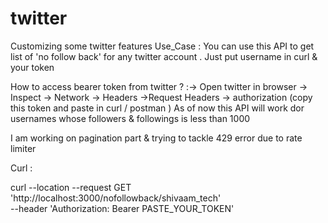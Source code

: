 # twitter
Customizing some twitter features
Use_Case : You can use this API to get list of 'no follow back' for any twitter account . Just put username in curl & your token 

How to access bearer token from twitter ? :-> Open twitter in browser -> Inspect -> Network -> Headers ->Request Headers -> authorization (copy this token and paste in curl / postman )
As of now this API will work dor usernames whose followers & followings is less than 1000

I am working on pagination part & trying to tackle 429 error due to rate limiter 


Curl : 

curl --location --request GET 'http://localhost:3000/nofollowback/shivaam_tech' \
--header 'Authorization: Bearer PASTE_YOUR_TOKEN'
